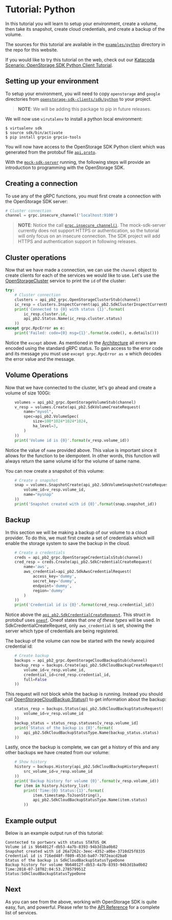 # Tutorial: Python

In this tutorial you will learn to setup your environment, create a volume,
then take its snapshot, create cloud credentials, and create a backup of the
volume.

The sources for this tutorial are available in the [`examples/python`](https://github.com/libopenstorage/libopenstorage.github.io/tree/master/examples/python) directory in the repo for this website.

If you would like to try this tutorial on the web, check out our
[Katacoda Scenario: OpenStorage SDK Python Client Tutorial](https://www.katacoda.com/lpabon/scenarios/tutorial-python).

## Setting up your environment
To setup your environment, you will need to copy `openstorage` and `google`
directories from [`openstorage-sdk-clients/sdk/python`](https://github.com/libopenstorage/openstorage-sdk-clients/tree/master/sdk/python)
to your project.

> **NOTE**: We will be adding this package to pip in future releases.

We will now use `virutalenv` to install a python local environment:

```
$ virtualenv sdk
$ source sdk/bin/activate
$ pip install grpcio grpcio-tools
```

You will now have access to the OpenStorage SDK Python client which was
generated from the protobuf file [`api.proto`](https://github.com/libopenstorage/openstorage/blob/master/api/api.proto).

With the [`mock-sdk-server`](tutorial.html#setting-up-the-mock-sdk-server)
running, the following steps will provide an introduction to programming
with the OpenStorage SDK.

## Creating a connection
To use any of the gRPC functions, you must first create a connection with
the OpenStorage SDK server:

```python
# Cluster connection
channel = grpc.insecure_channel('localhost:9100')
```

> **NOTE**: Notice the call [`grpc.insecure_channel()`](https://grpc.io/docs/guides/auth.html). The mock-sdk-server
currently does not support HTTPS or authentication, so the tutorial will
only focus on an insecure connection. The SDK project will add HTTPS and
authentication support in following releases.

## Cluster operations
Now that we have made a connection, we can use the `channel` object to create
clients for each of the services we would like to use. Let's use the [OpenStorageCluster](generated-api.html#openstorageapiopenstoragecluster)
service to print the `id` of the cluster:

```python
try:
    # Cluster connection
    clusters = api_pb2_grpc.OpenStorageClusterStub(channel)
    ic_resp = clusters.InspectCurrent(api_pb2.SdkClusterInspectCurrentRequest())
    print('Connected to {0} with status {1}'.format(
        ic_resp.cluster.id,
        api_pb2.Status.Name(ic_resp.cluster.status)
    ))
except grpc.RpcError as e:
    print('Failed: code={0} msg={1}'.format(e.code(), e.details()))
```

Notice the `except` above. As mentioned in the
[Architecture](arch.html#error-handling) all errors are encoded using the
standard gRPC status. To gain access to the error code and its message you
must use `except grpc.RpcError as e` which decodes the error value and the message.

## Volume Operations
Now that we have connected to the cluster, let's go ahead and create a
volume of size 100Gi:

```python
    volumes = api_pb2_grpc.OpenStorageVolumeStub(channel)
    v_resp = volumes.Create(api_pb2.SdkVolumeCreateRequest(
        name="myvol",
        spec=api_pb2.VolumeSpec(
            size=100*1024*1024*1024,
            ha_level=3,
        )
    ))
    print('Volume id is {0}'.format(v_resp.volume_id))
```

Notice the value of `name` provided above. This value is important since
it allows for the function to be idempotent. In other words, this function
will always return the same volume id for the volume of same name.

You can now create a snapshot of this volume:

```python
    # Create a snapshot
    snap = volumes.SnapshotCreate(api_pb2.SdkVolumeSnapshotCreateRequest(
        volume_id=v_resp.volume_id,
        name="mysnap"
    ))
    print('Snapshot created with id {0}'.format(snap.snapshot_id))
```

## Backup
In this section we will be making a backup of our volume to a cloud provider.
To do this, we must first create a set of credentials which will enable
the storage system to save the backup in the cloud.

```python
    # Create a credentials
    creds = api_pb2_grpc.OpenStorageCredentialsStub(channel)
    cred_resp = creds.Create(api_pb2.SdkCredentialCreateRequest(
	    name='aws',
        aws_credential=api_pb2.SdkAwsCredentialRequest(
            access_key='dummy',
            secret_key='dummy',
            endpoint='dummy',
            region='dummy'
        )
    ))
    print('Credential id is {0}'.format(cred_resp.credential_id))
```

Notice above the [`api_pb2.SdkCredentialCreateRequest`](https://libopenstorage.github.io/w/generated-api.html#sdkcredentialcreaterequest).
This struct in protobuf uses [`oneof`](https://developers.google.com/protocol-buffers/docs/proto3#oneof).
Oneof states that _one of these types_ will be used. In SdkCredentialCreateRequest,
only `aws_credential` is set, showing the server which type of credentials
are being registered.

The backup of the volume can now be started with the newly acquired
credential id:

```python
    # Create backup
    backups = api_pb2_grpc.OpenStorageCloudBackupStub(channel)
    backup_resp = backups.Create(api_pb2.SdkCloudBackupCreateRequest(
        volume_id=v_resp.volume_id,
        credential_id=cred_resp.credential_id,
        full=False
    ))
```

This request will not block while the backup is running. Instead you should
call [OpenStorageCloudBackup.Status()](https://libopenstorage.github.io/w/generated-api.html#methodstatus)
to get information about the backup:

```python
    status_resp = backups.Status(api_pb2.SdkCloudBackupStatusRequest(
        volume_id=v_resp.volume_id
    ))
    backup_status = status_resp.statuses[v_resp.volume_id]
    print('Status of the backup is {0}'.format(
        api_pb2.SdkCloudBackupStatusType.Name(backup_status.status)
    ))
```

Lastly, once the backup is complete, we can get a history of this and any
other backups we have created from our volume:

```python
    # Show history
    history = backups.History(api_pb2.SdkCloudBackupHistoryRequest(
        src_volume_id=v_resp.volume_id
    ))
    print('Backup history for volume {0}'.format(v_resp.volume_id))
    for item in history.history_list:
        print('Time:{0} Status:{1}'.format(
            item.timestamp.ToJsonString(),
            api_pb2.SdkCloudBackupStatusType.Name(item.status)
        ))
```

## Example output
Below is an example output run of this tutorial:

```
Conntected to portworx with status STATUS_OK
Volume id is 9b64012f-db53-4a7b-8393-94b3d1ba0b02
Snapshot created with id 26a7262c-3eec-4352-a0be-3710d25f8335
Credential id is 716ed48f-f089-453d-ba07-7072eacd2ba0
Status of the backup is SdkCloudBackupStatusTypeDone
Backup history for volume 9b64012f-db53-4a7b-8393-94b3d1ba0b02
Time:2018-07-18T02:04:53.278579951Z Status:SdkCloudBackupStatusTypeDone
```

## Next
As you can see from the above, working with OpenStorage SDK is quite easy,
fun, and powerful. Please refer to the [API Reference](generated-api.html)
for a complete list of services.
